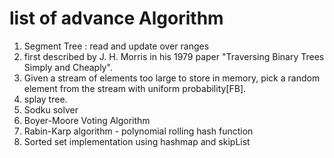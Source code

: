 # list of advance Algorithm

1. Segment Tree : read and update over ranges
2. first described by J. H. Morris in his 1979 paper "Traversing Binary Trees Simply and Cheaply". 
3. Given a stream of elements too large to store in memory, pick a random element from the stream with uniform probability[FB].
4. splay tree.
5. Sodku solver
6. Boyer-Moore Voting Algorithm
7.  Rabin-Karp algorithm - polynomial rolling hash function
8. Sorted set implementation using hashmap and skipList


